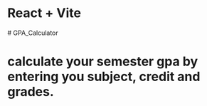 # React + Vite

#   G P A _ C a l c u l a t o r 
 
# calculate your semester gpa by entering you subject, credit and grades. 
